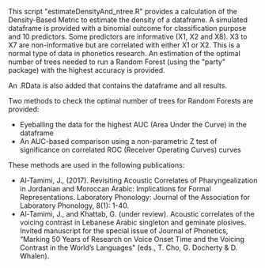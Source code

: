 This script "estimateDensityAnd_ntree.R" provides a calculation of the Density-Based Metric to estimate the density of a dataframe. 
A simulated dataframe is provided with a binomial outcome for classification purpose and 10 predictors. Some predictors are informative (X1, X2 and X8). 
X3 to X7 are non-informative but are correlated with either X1 or X2. This is a normal type of data in phonetics research.
An estimation of the optimal number of trees needed to run a Random Forest (using the "party" package) with the highest accuracy is provided. 

An .RData is also added that contains the dataframe and all results. 

Two methods to check the optimal number of trees for Random Forests are provided: 
* Eyeballing the data for the highest AUC (Area Under the Curve) in the dataframe
* An AUC-based comparison using a non-parametric Z test of significance on correlated ROC (Receiver Operating Curves) curves

These methods are used in the following publications:
* Al-Tamimi, J., (2017). Revisiting Acoustic Correlates of Pharyngealization in Jordanian and Moroccan Arabic: Implications for Formal Representations. Laboratory Phonology: Journal of the Association for Laboratory Phonology, 8(1): 1-40.
* Al-Tamimi, J., and Khattab, G. (under review). Acoustic correlates of the voicing contrast in Lebanese Arabic singleton and geminate plosives. Invited manuscript for the special issue of Journal of Phonetics, “Marking 50 Years of Research on Voice Onset Time and the Voicing Contrast in the World’s Languages" (eds., T. Cho, G. Docherty & D. Whalen).




